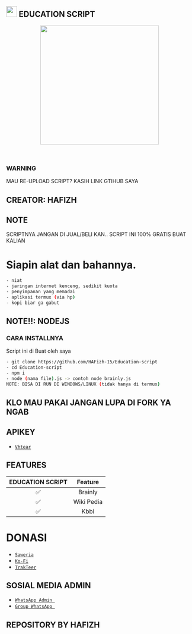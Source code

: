 ## <img src="https://github.com/TheDudeThatCode/TheDudeThatCode/blob/master/Assets/Hi.gif" width="29px"> EDUCATION SCRIPT
<p align="center">
<img src="https://media.giphy.com/media/836HiJc7pgzy8iNXCn/giphy.gif" width="320">
</p>
<br>


### WARNING
MAU RE-UPLOAD SCRIPT? KASIH LINK GTIHUB SAYA 

## CREATOR: HAFIZH

## NOTE
SCRIPTNYA JANGAN DI JUAL/BELI KAN.. SCRIPT INI 100% GRATIS BUAT KALIAN 
</div>

# Siapin alat dan bahannya.
```bash
- niat
- jaringan internet kenceng, sedikit kuota
- penyimpanan yang memadai
- aplikasi termux (via hp)
- kopi biar ga gabut
```

## NOTE!!: NODEJS

### CARA INSTALLNYA
Script ini di Buat oleh saya
```bash
- git clone https://github.com/HAFizh-15/Education-script
- cd Education-script
- npm i
- node (nama file).js -> contoh node brainly.js
NOTE: BISA DI RUN DI WINDOWS/LINUX (tidak hanya di termux)
```

## KLO MAU PAKAI JANGAN LUPA DI FORK YA NGAB

##  APIKEY
* [`Vhtear`](https://vhtear.com)

## FEATURES  
| EDUCATION SCRIPT     |                   Feature        |
| :-----------: | :------------------------------: |
|       ✅       | Brainly                 |
|       ✅       | Wiki Pedia                 |
|       ✅       | Kbbi                 |

# DONASI
* [`Saweria`](https://saweria.co/HAFizhscript)
* [`Ko-Fi`](https://ko-fi.com/shirayukibot)
* [`TrakTeer`](https://trakteer.id/shirayuki)


## SOSIAL MEDIA ADMIN

* [`WhatsApp Admin `](https://wa.me/+6285959375675)
* [`Group WhatsApp `](https://chat.whatsapp.com/GejprPqHNQW3cBDuKtb7UX)

## REPOSITORY BY HAFIZH
